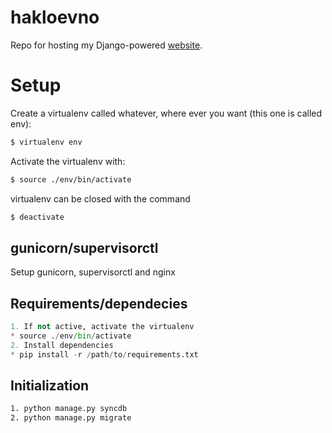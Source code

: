 hakloevno
=======

Repo for hosting my Django-powered [website](https://hakloev.no).

# Setup #

Create a virtualenv called whatever, where ever you want (this one is called env):

```bash
$ virtualenv env
```

Activate the virtualenv with: 

```bash
$ source ./env/bin/activate
```

virtualenv can be closed with the command

```bash
$ deactivate
```

## gunicorn/supervisorctl #

Setup gunicorn, supervisorctl and nginx 

## Requirements/dependecies ##

```python
1. If not active, activate the virtualenv
* source ./env/bin/activate
2. Install dependencies
* pip install -r /path/to/requirements.txt
```

## Initialization ##

```bash
1. python manage.py syncdb
2. python manage.py migrate
```

